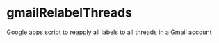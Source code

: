 gmailRelabelThreads
===================

Google apps script to reapply all labels to all threads in a Gmail account
